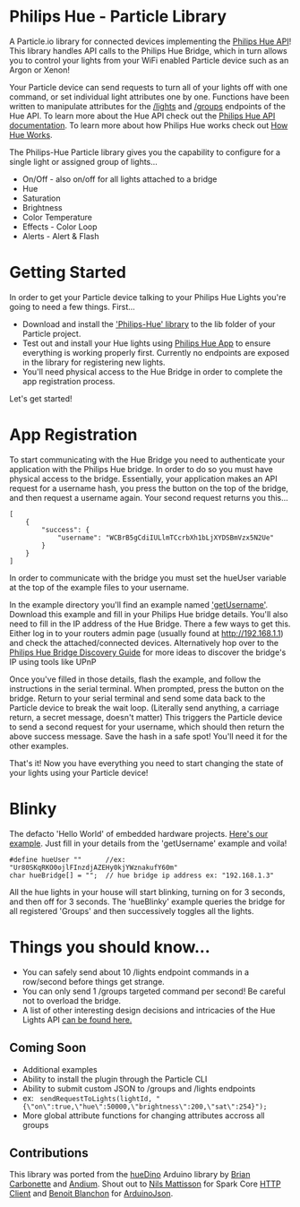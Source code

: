 # Philips Hue - Particle Library

A Particle.io library for connected devices implementing the [Philips Hue API](https://developers.meethue.com/philips-hue-api)! This library handles API calls to the Philips Hue Bridge, which in turn allows you to control your lights from your WiFi enabled Particle device such as an Argon or Xenon! 

Your Particle device can send requests to turn all of your lights off with one command, or set individual light attributes one by one. Functions have been written to manipulate attributes for the [/lights](https://developers.meethue.com/documentation/lights-api) and [/groups](https://developers.meethue.com/documentation/groups-api) endpoints of the Hue API. To learn more about the Hue API check out the [Philips Hue API documentation](https://developers.meethue.com/philips-hue-api). To learn more about how Philips Hue works check out [How Hue Works](https://www.developers.meethue.com/documentation/how-hue-works).

The Philips-Hue Particle library gives you the capability to configure for a single light or assigned group of lights...

* On/Off - also on/off for all lights attached to a bridge
* Hue
* Saturation
* Brightness
* Color Temperature
* Effects - Color Loop
* Alerts - Alert & Flash


# Getting Started

In order to get your Particle device talking to your Philips Hue Lights you're going to need a few things. First...
*   Download and install the ['Philips-Hue' library](https://github.com/nolandubeau/philips-hue/archive/master.zip) to the lib folder of your Particle project.
*   Test out and install your Hue lights using [Philips Hue App](http://www2.meethue.com/en-us/philipshueapp) to ensure everything is working properly first. Currently no endpoints are exposed in the library for registering new lights.
*   You'll need physical access to the Hue Bridge in order to complete the app registration process.

Let's get started!

# App Registration

To start communicating with the Hue Bridge you need to authenticate your application with the Philips Hue bridge. In order to do so you must have physical access to the bridge. Essentially, your application makes an API request for a username hash, you press the button on the top of the bridge, and then request a username again. Your second request returns you this...

```
[
	{
		"success": {
			"username": "WCBrB5gCdiIULlmTCcrbXh1bLjXYDSBmVzx5N2Ue"
		}
	}
]
```
In order to communicate with the bridge you must set the hueUser variable at the top of the example files to your username.

In the example directory you'll find an example named ['getUsername'](https://github.com/nolandubeau/philips-hue/blob/master/examples/getUsername/getUsername.ino). Download this example and fill in your Philips Hue bridge details. You'll also need to fill in the IP address of the Hue Bridge. There a few ways to get this. Either log in to your routers admin page (usually found at http://192.168.1.1) and check the attached/connected devices. Alternatively hop over to the [Philips Hue Bridge Discovery Guide](https://developers.meethue.com/documentation/hue-bridge-discovery) for more ideas to discover the bridge's IP using tools like UPnP

Once you've filled in those details, flash the example, and follow the instructions in the serial terminal. When prompted, press the button on the bridge. Return to your serial terminal and send some data back to the Particle device to break the wait loop. (Literally send anything, a carriage return, a secret message, doesn't matter) This triggers the Particle device to send a second request for your username, which should then return the above success message. Save the hash in a safe spot! You'll need it for the other examples.

That's it! Now you have everything you need to start changing the state of your lights using your Particle device!

# Blinky 

The defacto 'Hello World' of embedded hardware projects. [Here's our example](https://github.com/nolandubeau/philips-hue/blob/master/examples/hueBlinky/hueBlinky.ino). Just fill in your details from the 'getUsername' example and voila! 
```
#define hueUser ""      //ex: "Ur80SKqRKO0ojlFInzdjAZEHy0kjYWznakufY60m"
char hueBridge[] = "";  // hue bridge ip address ex: "192.168.1.3"
```
All the hue lights in your house will start blinking, turning on for 3 seconds, and then off for 3 seconds. The 'hueBlinky' example queries the bridge for all registered 'Groups' and then successively toggles all the lights.


# Things you should know...

* You can safely send about 10 /lights endpoint commands in a row/second before things get strange.
* You can only send 1 /groups targeted command per second! Be careful not to overload the bridge.
* A list of other interesting design decisions and intricacies of the Hue Lights API [can be found here.](https://developers.meethue.com/things-you-need-know)


## Coming Soon
* Additional examples
* Ability to install the plugin through the Particle CLI
* Ability to submit custom JSON to /groups and /lights endpoints
* ex: ``` sendRequestToLights(lightId, "{\"on\":true,\"hue\":50000,\"brightness\":200,\"sat\":254}");```
* More global attribute functions for changing attributes accross all groups

## Contributions
This library was ported from the [hueDino](https://github.com/andium/hueDino) Arduino library by [Brian Carbonette](https://github.com/briancarbs) and [Andium](https://github.com/andium).  Shout out to [Nils Mattisson](https://github.com/nmattisson) for Spark Core [HTTP Client](https://github.com/nmattisson/httpclient) and [Benoit Blanchon](https://github.com/bblanchon) for [ArduinoJson](https://github.com/bblanchon/ArduinoJson).
              

